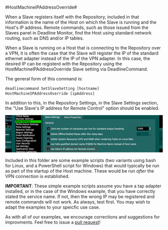 #HostMachineIPAddressOverride#

When a Slave registers itself with the Repository, included in that information is the name of the Host on which the 
Slave is running and the Host's IP address.  Remote commands, such as those issued from the Slaves panel in Deadline 
Monitor, find the Host using standard network routing, such as DNS and/or IP tables.  

When a Slave is running on a Host that is connecting to the Repository over a VPN, it is often the case that the Slave
will register the IP of the standard ethernet adapter instead of the IP of the VPN adapter.  In this case, the desired 
IP can be registerd with the Repository using the  HostMachineIPAddressOverride Slave setting via DeadlineCommand.

The general form of this command is:

    deadlinecommand SetSlaveSetting [hostname] HostMachineIPAddressOverride [ipAddress]
   
In addition to this, in the Repository Settings, in the Slave Settings section, the "Use Slave's IP address for 
Remote Control"  option should be enabled.

![Slave Settings](slave_settings_screencap.png)

Included in this folder are some example scripts (two variants using bash for Linux, and a PowerShell script for 
Windows) that would typically be run as part of the startup of the Host machine. These would be run *after* the VPN 
connection is established.

**IMPORTANT**: These simple example scripts assume you have a tap adapter installed, or in the case of the Windows 
example, that you have correctly stated the service name.  If not, then the wrong IP may be registered and remote
commands will not work.  As always, test first.  You may wish to adapt the examples to your speicfic use case.  

As with all of our examples, we encourage corrections and suggestions for improvments.  Feel free to issue a 
[pull request](https://help.github.com/articles/using-pull-requests/)!

